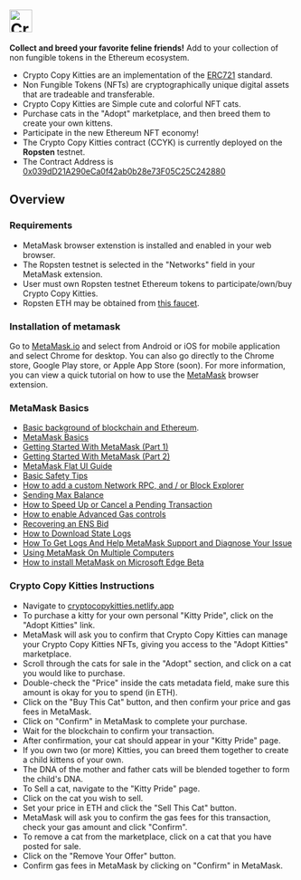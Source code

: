 # <img src="https://i.imgur.com/sMTVc95.png" alt="Crypto Copy Kitties" height="40px">

**Collect and breed your favorite feline friends!**  Add to your collection of non fungible tokens in the Ethereum ecosystem.

* Crypto Copy Kitties are an implementation of the [ERC721](https://docs.openzeppelin.com/contracts/erc721) standard.
* Non Fungible Tokens (NFTs) are cryptographically unique digital assets that are tradeable and transferable. 
* Crypto Copy Kitties are Simple cute and colorful NFT cats.
* Purchase cats in the "Adopt" marketplace, and then breed them to create your own kittens.
* Participate in the new Ethereum NFT economy!
* The Crypto Copy Kitties contract (CCYK) is currently deployed on the **Ropsten** testnet.
* The Contract Address is [0x039dD21A290eCa0f42ab0b28e73F05C25C242880](https://ropsten.etherscan.io/address/0x039dD21A290eCa0f42ab0b28e73F05C25C242880)

## Overview

### Requirements

* MetaMask browser extenstion is installed and enabled in your web browser.
* The Ropsten testnet is selected in the "Networks" field in your MetaMask extension.
* User must own Ropsten testnet Ethereum tokens to participate/own/buy Crypto Copy Kitties.
* Ropsten ETH may be obtained from [this faucet](https://faucet.ropsten.be/).

### Installation of metamask

Go to [MetaMask.io](http://metamask.io/) and select from Android or iOS for mobile application and select Chrome for desktop. You can also go directly to the Chrome store, Google Play store, or Apple App Store (soon).  For more information, you can view a quick tutorial on how to use the [MetaMask](https://youtu.be/yWfZnjkhhhg) browser extension. 

### MetaMask Basics

* [Basic background of blockchain and Ethereum](https://metamask.zendesk.com/hc/en-us/articles/360015489611-Basic-background-of-blockchain-and-Ethereum).
* [MetaMask Basics](https://metamask.zendesk.com/hc/en-us/articles/360015489211-MetaMask-Basics)
* [Getting Started With MetaMask (Part 1)](https://metamask.zendesk.com/hc/en-us/articles/360015489531-Getting-Started-With-MetaMask-Part-1-)
* [Getting Started With MetaMask (Part 2)](https://metamask.zendesk.com/hc/en-us/articles/360015489391-Getting-Started-With-MetaMask-Part-2-)
* [MetaMask Flat UI Guide](https://metamask.zendesk.com/hc/en-us/articles/360015289892-MetaMask-Flat-UI-Guide)
* [Basic Safety Tips](https://metamask.zendesk.com/hc/en-us/articles/360015489591-Basic-Safety-Tips)
* [How to add a custom Network RPC, and / or Block Explorer](https://metamask.zendesk.com/hc/en-us/articles/360043227612-How-to-add-a-custom-Network-RPC-and-or-Block-Explorer)
* [Sending Max Balance](https://metamask.zendesk.com/hc/en-us/articles/360015289912-Sending-Max-Balance)
* [How to Speed Up or Cancel a Pending Transaction](https://metamask.zendesk.com/hc/en-us/articles/360015489251-How-to-Speed-Up-or-Cancel-a-Pending-Transaction)
* [How to enable Advanced Gas controls](https://metamask.zendesk.com/hc/en-us/articles/360022895972-How-to-enable-Advanced-Gas-controls)
* [Recovering an ENS Bid](https://metamask.zendesk.com/hc/en-us/articles/360015290052-Recovering-an-ENS-Bid)
* [How to Download State Logs](https://metamask.zendesk.com/hc/en-us/articles/360015289832-How-to-Download-State-Logs-)
* [How To Get Logs And Help MetaMask Support and Diagnose Your Issue](https://metamask.zendesk.com/hc/en-us/articles/360015290092-How-To-Get-Logs-And-Help-MetaMask-Support-and-Diagnose-Your-Issue)
* [Using MetaMask On Multiple Computers](https://metamask.zendesk.com/hc/en-us/articles/360015289772-Using-MetaMask-On-Multiple-Computers)
* [How to install MetaMask on Microsoft Edge Beta](https://metamask.zendesk.com/hc/en-us/articles/360032523912-How-to-install-MetaMask-on-Microsoft-Edge-Beta)

### Crypto Copy Kitties Instructions

* Navigate to [cryptocopykitties.netlify.app](https://cryptocopykitties.netlify.app/)
* To purchase a kitty for your own personal "Kitty Pride", click on the "Adopt Kitties" link.
* MetaMask will ask you to confirm that Crypto Copy Kitties can manage your Crypto Copy Kitties NFTs, giving you access to the "Adopt Kitties" marketplace.
* Scroll through the cats for sale in the "Adopt" section, and click on a cat you would like to purchase.
* Double-check the "Price" inside the cats metadata field, make sure this amount is okay for you to spend (in ETH).
* Click on the "Buy This Cat" button, and then confirm your price and gas fees in MetaMask.
* Click on "Confirm" in MetaMask to complete your purchase.
* Wait for the blockchain to confirm your transaction. 
* After confirmation, your cat should appear in your "Kitty Pride" page.
* If you own two (or more) Kitties, you can breed them together to create a child kittens of your own.
* The DNA of the mother and father cats will be blended together to form the child's DNA.
* To Sell a cat, navigate to the "Kitty Pride" page.
* Click on the cat you wish to sell.
* Set your price in ETH and click the "Sell This Cat" button.
* MetaMask will ask you to confirm the gas fees for this transaction, check your gas amount and click "Confirm".
* To remove a cat from the marketplace, click on a cat that you have posted for sale.
* Click on the "Remove Your Offer" button. 
* Confirm gas fees in MetaMask by clicking on "Confirm" in MetaMask.